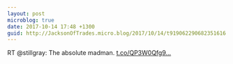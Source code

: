 ```yaml
---
layout: post
microblog: true
date: 2017-10-14 17:48 +1300
guid: http://JacksonOfTrades.micro.blog/2017/10/14/t919062290682351616.html
---
```

RT @stillgray: The absolute madman. [t.co/QP3W0Qfg9...](https://t.co/QP3W0Qfg90)
